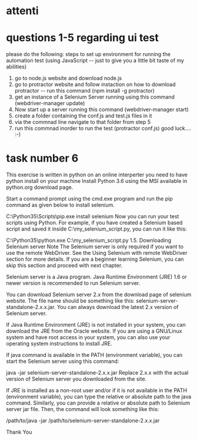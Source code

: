 # attenti
# questions 1-5  regarding ui test 
please do the following:
steps to set up environment for running the automation test (using JavaScript -- just to give you a little bit taste of my abilities)
1. go to node.js website and download node.js
2. go to protractor website and follow instaction on how to download protractor -- run this command (npm install -g protractor)
3. get an instance of a Selenium Server running using this command (webdriver-manager update)
4. Now start up a server running this command (webdriver-manager start)
5. create a folder containing the conf.js and test.js files in it
6. via the commnad line navigate to that folder from step 5
7. run this commnad inorder to run the test (protractor conf.js)
good luck.... :-)


# task number 6 
This exercise is written in python on an online interperter
you need to have python install on your machine
Install Python 3.6 using the MSI available in python.org download page.

Start a command prompt using the cmd.exe program and run the pip command as given below to install selenium.

C:\Python35\Scripts\pip.exe install selenium
Now you can run your test scripts using Python. For example, if you have created a Selenium based script and saved it inside C:\my_selenium_script.py, you can run it like this:

C:\Python35\python.exe C:\my_selenium_script.py
1.5. Downloading Selenium server
Note
The Selenium server is only required if you want to use the remote WebDriver. See the Using Selenium with remote WebDriver section for more details. If you are a beginner learning Selenium, you can skip this section and proceed with next chapter.

Selenium server is a Java program. Java Runtime Environment (JRE) 1.6 or newer version is recommended to run Selenium server.

You can download Selenium server 2.x from the download page of selenium website. The file name should be something like this: selenium-server-standalone-2.x.x.jar. You can always download the latest 2.x version of Selenium server.

If Java Runtime Environment (JRE) is not installed in your system, you can download the JRE from the Oracle website. If you are using a GNU/Linux system and have root access in your system, you can also use your operating system instructions to install JRE.

If java command is available in the PATH (environment variable), you can start the Selenium server using this command:

java -jar selenium-server-standalone-2.x.x.jar
Replace 2.x.x with the actual version of Selenium server you downloaded from the site.

If JRE is installed as a non-root user and/or if it is not available in the PATH (environment variable), you can type the relative or absolute path to the java command. Similarly, you can provide a relative or absolute path to Selenium server jar file. Then, the command will look something like this:

/path/to/java -jar /path/to/selenium-server-standalone-2.x.x.jar

Thank You
